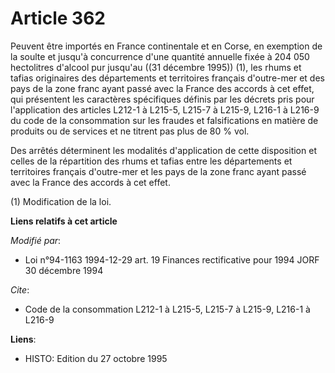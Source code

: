 # Article 362

Peuvent être importés en France continentale et en Corse, en exemption de la soulte et jusqu'à concurrence d'une quantité
annuelle fixée à 204 050 hectolitres d'alcool pur jusqu'au ((31 décembre 1995)) (1), les rhums et tafias originaires des
départements et territoires français d'outre-mer et des pays de la zone franc ayant passé avec la France des accords à cet
effet, qui présentent les caractères spécifiques définis par les décrets pris pour l'application des articles L212-1 à
L215-5, L215-7 à L215-9, L216-1 à L216-9 du code de la consommation sur les fraudes et falsifications en matière de produits
ou de services et ne titrent pas plus de 80 % vol.

Des arrêtés déterminent les modalités d'application de cette disposition et celles de la répartition des rhums et tafias
entre les départements et territoires français d'outre-mer et les pays de la zone franc ayant passé avec la France des
accords à cet effet.

(1) Modification de la loi.

**Liens relatifs à cet article**

_Modifié par_:

  - Loi n°94-1163 1994-12-29 art. 19 Finances rectificative pour 1994 JORF 30 décembre 1994

_Cite_:

  - Code de la consommation L212-1 à L215-5, L215-7 à L215-9, L216-1 à L216-9

**Liens**:

  - HISTO: Edition du 27 octobre 1995
